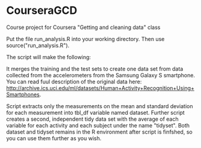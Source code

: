 CourseraGCD
===========

Course project for Coursera "Getting and cleaning data" class

Put the file run_analysis.R into your working directory. Then use source("run_analysis.R").

The script will make the following:

It merges the training and the test sets to create one data set from data collected from the accelerometers from the Samsung Galaxy S smartphone. 
You can read fuul description of the original data here: http://archive.ics.uci.edu/ml/datasets/Human+Activity+Recognition+Using+Smartphones.

Script extracts only the measurements on the mean and standard deviation for each measurement into tbl_df variable named dataset.
Further script creates a second, independent tidy data set with the average of each variable for each activity and each subject under the name "tidyset".
Both dataset and tidyset remains in the R environment after script is finfshed, so you can use them further as you wish.
